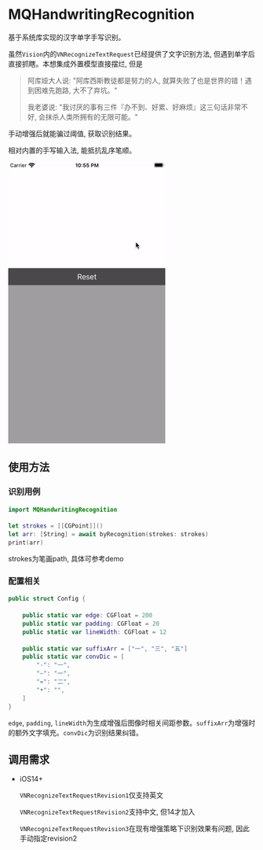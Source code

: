 # MQHandwritingRecognition

基于系统库实现的汉字单字手写识别。

虽然`Vision`内的`VNRecognizeTextRequest`已经提供了文字识别方法, 但遇到单字后直接抓瞎。本想集成外置模型直接摆烂, 但是

>阿库娅大人说: "阿库西斯教徒都是努力的人, 就算失败了也是世界的错！遇到困难先跑路, 大不了弃坑。"
>
>我老婆说: "我讨厌的事有三件『办不到、好累、好麻烦』这三句话非常不好, 会抹杀人类所拥有的无限可能。"
>



手动增强后就能骗过阈值, 获取识别结果。

相对内置的手写输入法, 能抵抗乱序笔顺。

![](./demo.gif)



## 使用方法

### 识别用例

```swift
import MQHandwritingRecognition

let strokes = [[CGPoint]]()
let arr: [String] = await byRecognition(strokes: strokes)
print(arr)
```

strokes为笔画path, 具体可参考demo



### 配置相关

```swift
public struct Config {
    
    public static var edge: CGFloat = 200
    public static var padding: CGFloat = 20
    public static var lineWidth: CGFloat = 12
    
    public static var suffixArr = ["一", "三", "五"]
    public static var convDic = [
        "-": "一",
        "—": "一",
        "=": "二",
        "•": "",
    ]
}
```

`edge`, `padding`, `lineWidth`为生成增强后图像时相关间距参数。`suffixArr`为增强时的额外文字填充。`convDic`为识别结果纠错。



## 调用需求

- iOS14+

  `VNRecognizeTextRequestRevision1`仅支持英文

  `VNRecognizeTextRequestRevision2`支持中文, 但14才加入

  `VNRecognizeTextRequestRevision3`在现有增强策略下识别效果有问题, 因此手动指定revision2

